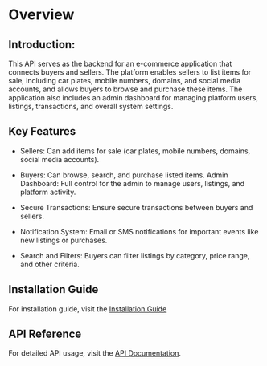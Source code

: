 # Overview


## Introduction:
  This API serves as the backend for an e-commerce application that connects buyers and sellers. The platform enables sellers to list items for sale, including car plates, mobile numbers, domains, and social media accounts, and allows buyers to browse and purchase these items. The application also includes an admin dashboard for managing platform users, listings, transactions, and overall system settings.

## Key Features

- Sellers: Can add items for sale (car plates, mobile numbers, domains, social media accounts).

- Buyers: Can browse, search, and purchase listed items.
  Admin Dashboard: Full control for the admin to manage users, listings, and platform activity.

- Secure Transactions: Ensure secure transactions between buyers and sellers.

- Notification System: Email or SMS notifications for important events like new listings or purchases.

- Search and Filters: Buyers can filter listings by category, price range, and other criteria.


## Installation Guide

For installation guide, visit the [Installation Guide](../docs//installations.md)


## API Reference
For detailed API usage, visit the [API Documentation](../docs/API-docs.md).